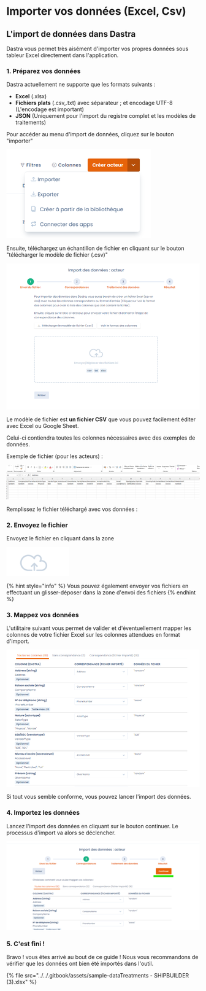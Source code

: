# Importer vos données (Excel, Csv)

## L'import de données dans Dastra

Dastra vous permet très aisément d'importer vos propres données sous tableur Excel directement dans l'application.



### 1. Préparez vos données

Dastra actuellement ne supporte que les formats suivants :

* **Excel** (.xlsx)
* **Fichiers plats** (.csv,.txt) avec séparateur ; et encodage UTF-8 (L'encodage est important)
* **JSON** (Uniquement pour l'import du registre complet et les modèles de traitements)

Pour accéder au menu d'import de données, cliquez sur le bouton "importer"

![](<../../.gitbook/assets/image (255) (1).png>)

Ensuite, téléchargez un échantillon de fichier en cliquant sur le bouton "télécharger le modèle de fichier (.csv)"

![](<../../.gitbook/assets/image (247).png>)

Le modèle de fichier est **un fichier CSV** que vous pouvez facilement éditer avec Excel ou Google Sheet.

Celui-ci contiendra toutes les colonnes nécessaires avec des exemples de données.

Exemple de fichier (pour les acteurs) :&#x20;

![](<../../.gitbook/assets/image (251) (1).png>)

Remplissez le fichier téléchargé avec vos données :

### 2. Envoyez le fichier

Envoyez le fichier en cliquant dans la zone

![](<../../.gitbook/assets/image (256) (1) (1).png>)

{% hint style="info" %}
Vous pouvez également envoyer vos fichiers en effectuant un glisser-déposer dans la zone d'envoi des fichiers
{% endhint %}

### 3. Mappez vos données

L'utilitaire suivant vous permet de valider et d'éventuellement mapper les colonnes de votre fichier Excel sur les colonnes attendues en format d'import.

![](<../../.gitbook/assets/image (248) (1).png>)

Si tout vous semble conforme, vous pouvez lancer l'import des données.

### 4. Importez les données

Lancez l'import des données en cliquant sur le bouton continuer. Le processus d'import va alors se déclencher.

![](<../../.gitbook/assets/image (252) (1) (1).png>)



### 5. C'est fini !

Bravo ! vous êtes arrivé au bout de ce guide ! Nous vous recommandons de vérifier que les données ont bien été importés dans l'outil.



{% file src="../../.gitbook/assets/sample-dataTreatments - SHIPBUILDER (3).xlsx" %}



